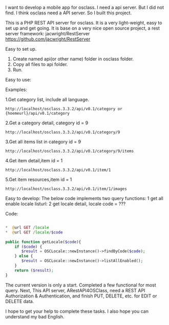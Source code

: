 ﻿I want to develop a mobile app for osclass. I need a api server. But I did not find. 
I think osclass need a API server. So I built this project.

This is a  PHP REST API server for osclass. It is a very light-weight, easy to set up and get going. 
It is base on a very nice open source project, a rest server framework: jacwright/RestServer
https://github.com/jacwright/RestServer

Easy to set up.

1. Create named api(or other name) folder in osclass folder.
2. Copy all files to api folder.
3. Run.

Easy to use:

Examples:

1.Get category list, include all language.

  	http://localhost/osclass.3.3.2/api/v0.1/category or {hoemeurl}/api/v0.1/category
	
2.Get a category detail, category id = 9 

  	http://localhost/osclass.3.3.2/api/v0.1/category/9
	
3.Get all items list in category id = 9	

   	http://localhost/osclass.3.3.2/api/v0.1/category/9/items

4.Get item detail,item id = 1

 	http://localhost/osclass.3.3.2/api/v0.1/item/1

5.Get item resources,item id = 1

 	http://localhost/osclass.3.3.2/api/v0.1/item/1/images



Easy to develop:
The below code implements two query functions:
1 get all enable locale listurl: 
2 get locale detail, locale code = ??? 

Code:

```php

*  @url GET /locale
*  @url GET /locale/$code
 
public function getLocale($code){
	if ($code) {
	   $result = OSCLocale::newInstance()->findByCode($code);
	} else {
	   $result = OSCLocale::newInstance()->listAllEnabled();
	}
	return ($result);
}


```


The current version is only a start. Completed a few functional for most query.
Next, This API server, ARestAPI4OSClass, need a REST API Authorization & Authentication, and finish PUT, DELETE, etc. for EDIT or DELETE data.

I hope to get your help to complete these tasks. I also hope you can understand my bad English.

 

